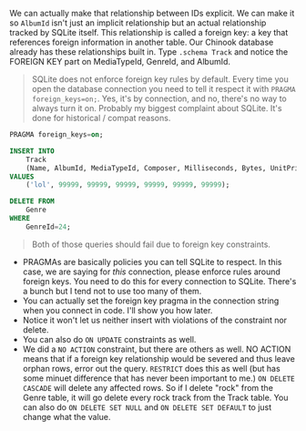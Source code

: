 We can actually make that relationship between IDs explicit. We can make it so `AlbumId` isn't just an implicit relationship but an actual relationship tracked by SQLite itself. This relationship is called a foreign key: a key that references foreign information in another table. Our Chinook database already has these relationships built in. Type `.schema Track` and notice the FOREIGN KEY part on MediaTypeId, GenreId, and AlbumId.

> SQLite does not enforce foreign key rules by default. Every time you open the database connection you need to tell it respect it with `PRAGMA foreign_keys=on;`. Yes, it's by connection, and no, there's no way to always turn it on. Probably my biggest complaint about SQLite. It's done for historical / compat reasons.

```sql
PRAGMA foreign_keys=on;

INSERT INTO
    Track
    (Name, AlbumId, MediaTypeId, Composer, Milliseconds, Bytes, UnitPrice)
VALUES
    ('lol', 99999, 99999, 99999, 99999, 99999, 99999);

DELETE FROM
    Genre
WHERE
    GenreId=24;
```

> Both of those queries should fail due to foreign key constraints.

- PRAGMAs are basically policies you can tell SQLite to respect. In this case, we are saying for _this_ connection, please enforce rules around foreign keys. You need to do this for every connection to SQLite. There's a bunch but I tend not to use too many of them.
- You can actually set the foreign key pragma in the connection string when you connect in code. I'll show you how later.
- Notice it won't let us neither insert with violations of the constraint nor delete.
- You can also do `ON UPDATE` constraints as well.
- We did a `NO ACTION` constraint, but there are others as well. NO ACTION means that if a foreign key relationship would be severed and thus leave orphan rows, error out the query. `RESTRICT` does this as well (but has some minuet difference that has never been important to me.) `ON DELETE CASCADE` will delete any affected rows. So if I delete "rock" from the Genre table, it will go delete every rock track from the Track table. You can also do `ON DELETE SET NULL` and `ON DELETE SET DEFAULT` to just change what the value.
